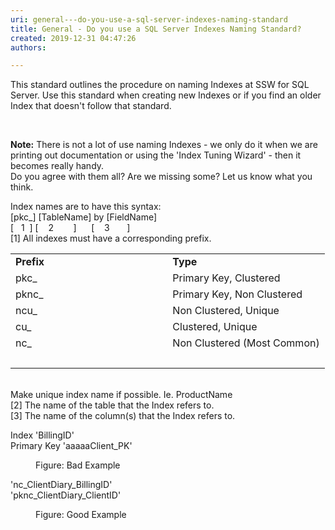 ```yaml
---
uri: general---do-you-use-a-sql-server-indexes-naming-standard
title: General - Do you use a SQL Server Indexes Naming Standard?
created: 2019-12-31 04:47:26
authors:

---
```





<span class='intro'> ​​​This standard outlines the procedure on naming Indexes at SSW for SQL Server. Use this standard when creating new Indexes or if you find an older Index that doesn't follow that standard.<br><div><br></div> </span>

<p><strong>​Note&#58;</strong> There is not a lot of use naming Indexes - we only do it when we are printing out documentation or using the 'Index Tuning Wizard' - then it becomes really handy.<br>Do you agree with them all? Are we missing some?&#160;Let us know&#160;what you think.</p><p>Index names are to have this syntax&#58;<br>[pkc_] [TableName] by [FieldName]<br>[&#160; &#160;1&#160; ] [&#160; &#160; 2&#160; &#160; &#160; &#160; ]&#160; &#160; &#160; [&#160; &#160; 3&#160; &#160; &#160; &#160;]<br>[1] All indexes must have a corresponding prefix.</p><table cellspacing="0" width="100%" class="ssw15-rteTable-default"><tbody><tr class="ssw15-rteTableEvenRow-default"><td class="ssw15-rteTableEvenCol-default" style="width&#58;50%;">​<strong>Prefix</strong><br></td><td class="ssw15-rteTableOddCol-default" style="width&#58;50%;">​<strong>Type</strong><br></td></tr><tr class="ssw15-rteTableOddRow-default"><td class="ssw15-rteTableEvenCol-default">​pkc_<br></td><td class="ssw15-rteTableOddCol-default">​Primary Key, Clustered<br></td></tr><tr class="ssw15-rteTableEvenRow-default"><td class="ssw15-rteTableEvenCol-default">​pknc_<br></td><td class="ssw15-rteTableOddCol-default">​Primary Key, Non Clustered<br></td></tr><tr class="ssw15-rteTableOddRow-default"><td class="ssw15-rteTableEvenCol-default">​ncu_<br></td><td class="ssw15-rteTableOddCol-default">​Non Clustered, Unique<br></td></tr><tr class="ssw15-rteTableEvenRow-default"><td class="ssw15-rteTableEvenCol-default">​cu_<br></td><td class="ssw15-rteTableOddCol-default">Clustered, Unique<br></td></tr><tr class="ssw15-rteTableOddRow-default"><td class="ssw15-rteTableEvenCol-default" rowspan="1">​nc_<br></td><td class="ssw15-rteTableOddCol-default" rowspan="1">​Non Clustered (Most Common)<br></td></tr><tr class="ssw15-rteTableFooterRow-default"><td class="ssw15-rteTableFooterEvenCol-default" rowspan="1">​<br></td><td class="ssw15-rteTableFooterOddCol-default" rowspan="1">​<br></td></tr></tbody></table><p><br>​Make unique index name if possible. Ie. ProductName<br>[2] The name of the table that the Index refers to.<br>[3] The name of the column(s) that the Index refers to.</p><p class="ssw15-rteElement-GreyBox">​​Index 'BillingID'<br>Primary Key 'aaaaaClient_PK'<br></p><dd class="ssw15-rteElement-FigureBad">​​Figure&#58; Bad Example<br></dd><p class="ssw15-rteElement-GreyBox">​​​​'nc_ClientDiary_BillingID'<br>'pknc_ClientDiary_ClientID'<br></p><dd class="ssw15-rteElement-FigureGood">​Figure&#58; Good Example<br></dd>


